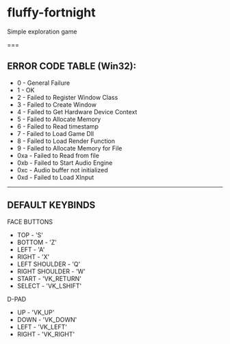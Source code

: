 # fluffy-fortnight
Simple exploration game

===
## ERROR CODE TABLE (Win32):
* 0       - General Failure
* 1       - OK
* 2       - Failed to Register Window Class
* 3       - Failed to Create Window
* 4       - Failed to Get Hardware Device Context
* 5       - Failed to Allocate Memory
* 6       - Failed to Read timestamp
* 7       - Failed to Load Game Dll
* 8       - Failed to Load Render Function
* 9       - Failed to Allocate Memory for File
* 0xa     - Failed to Read from file
* 0xb     - Failed to Start Audio Engine
* 0xc     - Audio buffer not initialized
* 0xd     - Failed to Load XInput

---
## DEFAULT KEYBINDS
FACE BUTTONS
* TOP                 - 'S'
* BOTTOM              - 'Z'
* LEFT                - 'A'
* RIGHT               - 'X'
* LEFT SHOULDER       - 'Q'
* RIGHT SHOULDER      - 'W'
* START               - 'VK_RETURN'
* SELECT              - 'VK_LSHIFT'

D-PAD
* UP                  - 'VK_UP'
* DOWN                - 'VK_DOWN'
* LEFT                - 'VK_LEFT'
* RIGHT               - 'VK_RIGHT'
